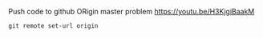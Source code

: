 Push code to github ORigin master problem
https://youtu.be/H3KjgiBaakM

```
git remote set-url origin 
```
